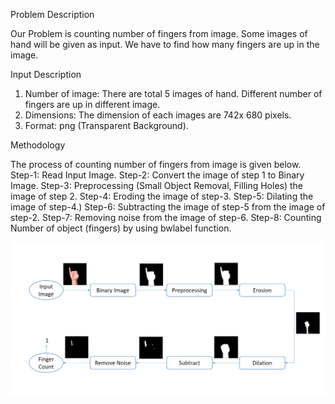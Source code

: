 Problem Description

Our Problem is counting number of fingers from image. Some images of hand will be given as input. We have to find how many fingers are up in the image.  

Input Description

1.	Number of image: There are total 5 images of hand. Different number of fingers are up in different image. 
2.	Dimensions: The dimension of each images are 742x 680 pixels. 
3.	Format: png (Transparent Background).

Methodology

The process of counting number of fingers from image is given below.
Step-1: Read Input Image.
Step-2: Convert the image of step 1 to Binary Image.
Step-3: Preprocessing (Small Object Removal, Filling Holes) the image of step 2.
Step-4: Eroding the image of step-3.
Step-5: Dilating the image of step-4.)
Step-6: Subtracting the image of step-5 from the image of step-2.
Step-7: Removing noise from the image of step-6.
Step-8: Counting Number of object (fingers) by using bwlabel function.

![Flow Diagram](flow_diagram.png)
